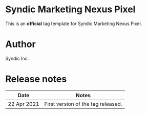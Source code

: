 # Syndic Marketing Nexus Pixel
This is an **official** tag template for Syndic Marketing Nexus Pixel.

# Author
Syndic Inc.

# Release notes
| Date | Notes |
|------|-------|
| 22 Apr 2021  | First version of the tag released. |
